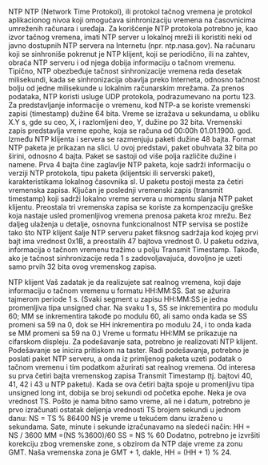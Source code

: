NTP
NTP (Network Time Protokol), ili protokol tačnog vremena je protokol aplikacionog nivoa koji omogućava sinhronizaciju vremena na časovnicima umreženih računara i uređaja. Za korišćenje NTP protokola potrebno je, kao izvor tačnog vremena, imati NTP server u lokalnoj mreži ili koristiti neki od javno dostupnih NTP servera na Internetu (npr. ntp.nasa.gov). Na računaru koji se sinhroniše pokrenut je NTP klijent, koji se periodično, ili na zahtev, obraća NTP serveru i od njega dobija informaciju o tačnom vremenu. Tipično, NTP obezbeđuje tačnost sinhronizacije vremena reda desetak milisekundi, kada se sinhronizacija obavlja preko Interneta, odnosno tačnost bolju od jedne milisekunde u lokalnim računarskim mrežama. Za prenos podataka, NTP koristi usluge UDP protokola, podrazumevano na portu 123.
Za predstavljanje informacije o vremenu, kod NTP-a se koriste vremenski zapisi (timestamp) dužine 64 bita. Vreme se izražava u sekundama, u obliku X.Y s, gde su ceo, X, i razlomljeni deo, Y, dužine po 32 bita. Vremenski zapis predstavlja vreme epohe, koja se računa od 00:00h 01.01.1900. god. 
Između NTP klijenta i servera se razmenjuju paketi dužine 48 bajta. Format NTP paketa je prikazan na slici. U ovoj predstavi, paket obuhvata 32 bita po širini, odnosno 4 bajta. Paket se sastoji od više polja različite dužine i namene. Prva 4 bajta čine zaglavlje NTP paketa, koje sadrži informaciju o verziji NTP protokola, tipu paketa (klijentski ili serverski paket), karakteristikama lokalnog časovnika sl. U paketu postoji mesta za četiri vremenska zapisa. Ključan je poslednji vremenski zapis (transmit timestamp) koji sadrži lokalno vreme servera u momentu slanja NTP paket klijentu. Preostala tri vremenska zapisa se koriste za kompenzaciju greške koja nastaje usled promenljivog vremena prenosa paketa kroz mrežu.
Bez daljeg ulaženja u detalje, osnovna funkcionalnost NTP servisa se postiže tako što NTP klijent šalje NTP serveru paket fiksnog sadržaja kod kojeg prvi bajt ima vrednost 0x1B, a preostalih 47 bajtova vrednost 0. U paketu odziva, informacija o tačnom vremenu tražimo u polju Transmit Timestamp. Takođe, ako je tačnost sinhronizacije reda 1 s zadovoljavajuća, dovoljno je uzeti samo prvih 32 bita ovog vremenskog zapisa. 
 
NTP klijent
Vaš zadatak je da realizujete sat realnog vremena, koji daje informaciju o tačnom vremenu u formatu HH:MM:SS. Sat se ažurira tajmerom periode 1 s. (Svaki segment u zapisu HH:MM:SS je jedna promenljiva tipa unsigned char. Na svaku 1 s, SS se inkrementira po modulu 60; MM se inkrementira takođe po modulu 60, ali samo onda kada se SS promeni sa 59 na 0, dok se HH inkrementira po modulu 24, i to onda kada se MM promeni sa 59 na 0.) Vreme u formatu HH:MM se prikazuje na cifarskom displeju. Za podešavanje sata, potrebno je realizovati NTP klijent. Podešavanje se inicira pritiskom na taster. Radi podešavanja, potrebno je poslati paket NTP serveru, a onda iz primljenog paketa uzeti podatak o tačnom vremenu i tim podatkom ažurirati sat realnog vremena.
Od interesa su prva četiri bajta vremenskog zapisa Transmit Timestamp (tj. bajtovi 40, 41, 42 i 43 u NTP paketu). Kada se ova četiri bajta spoje u promenljivu tipa unsigned long int, dobija se broj sekundi od početka epohe. Neka je ova vrednost TS. Pošto je nama bitno samo vreme, ali ne i datum, potrebno je prvo izračunati ostatak deljenja vrednosti TS brojem sekundi u jednom danu: 
NS = TS % 86400
NS je vreme u tekućem danu izraženo u sekundama. Sate, minute i sekunde izračunavamo na sledeći način:
HH = NS / 3600
MM =(NS %3600)/60
SS = NS % 60 
Dodatno, potrebno je izvršiti korekciju zbog vremenske zone, s obzirom da NTP daje vreme za zonu GMT. Naša vremenska zona je GMT + 1, dakle, HH = (HH + 1) % 24.
